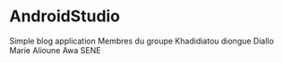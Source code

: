 # AndroidStudio
Simple blog application
Membres du groupe
Khadidiatou diongue Diallo
Marie Alioune Awa SENE
